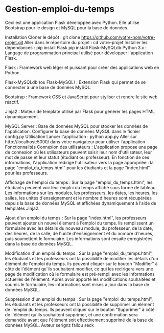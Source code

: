 # Gestion-emploi-du-temps
Ceci est une application Flask développée avec Python. Elle utilise Bootstrap pour le design et MySQL pour la base de données.

Installation
Cloner le dépôt : git clone https://github.com/votre-nom/votre-projet.git
Aller dans le répertoire du projet : cd votre-projet
Installer les dépendances : 
pip install Flask
pip install Flask-MySQLdb
Python 3.x : Langage de programmation principal utilisé pour développer l'application Flask.

Flask : Framework web léger et puissant pour créer des applications web en Python.

Flask-MySQLdb (ou Flask-MySQL) : Extension Flask qui permet de se connecter à une base de données MySQL.

Bootstrap : Framework CSS et JavaScript pour styliser et rendre le site web réactif.

Jinja2 : Moteur de template utilisé par Flask pour générer les pages HTML dynamiquement.

MySQL Server : Base de données MySQL pour stocker les données de l'application.
Configurer la base de données MySQL dans le fichier config.py
Utilisation
Lancer l'application : python app.py
Aller sur http://localhost:5000/ dans votre navigateur pour utiliser l'application
Fonctionnalités
Connexion des utilisateurs : L'application propose une page de connexion où les utilisateurs peuvent saisir leur nom d'utilisateur, leur mot de passe et leur statut (étudiant ou professeur). En fonction de ces informations, l'application redirige l'utilisateur vers la page appropriée : la page "emploi_du_temps.html" pour les étudiants et la page "index.html" pour les professeurs.

Affichage de l'emploi du temps : Sur la page "emploi_du_temps.html", les étudiants peuvent voir leur emploi du temps affiché sous forme de tableau. Les informations sur les modules, les professeurs, les dates, les heures, les salles, les unités d'enseignement et le nombre d'heures sont récupérées depuis la base de données MySQL et affichées dynamiquement à l'aide de templates Jinja2.

Ajout d'un emploi du temps : Sur la page "index.html", les professeurs peuvent ajouter un nouvel élément à l'emploi du temps. Ils remplissent un formulaire avec les détails du nouveau module, du professeur, de la date, des heures, de la salle, de l'unité d'enseignement et du nombre d'heures, puis soumettent le formulaire. Les informations sont ensuite enregistrées dans la base de données MySQL.

Modification d'un emploi du temps : Sur la page "emploi_du_temps.html", les étudiants et les professeurs ont la possibilité de modifier les détails d'un élément de l'emploi du temps. Ils peuvent cliquer sur le bouton "Modifier" à côté de l'élément qu'ils souhaitent modifier, ce qui les redirigera vers une page de modification où le formulaire est pré-rempli avec les informations actuelles de l'élément. Après avoir apporté les modifications souhaitées et soumis le formulaire, les informations sont mises à jour dans la base de données MySQL.

Suppression d'un emploi du temps : Sur la page "emploi_du_temps.html", les étudiants et les professeurs ont la possibilité de supprimer un élément de l'emploi du temps. Ils peuvent cliquer sur le bouton "Supprimer" à côté de l'élément qu'ils souhaitent supprimer, et une confirmation sera demandée avant que l'élément soit effectivement supprimé de la base de données MySQL.
Auteur
serignz fallou seck
